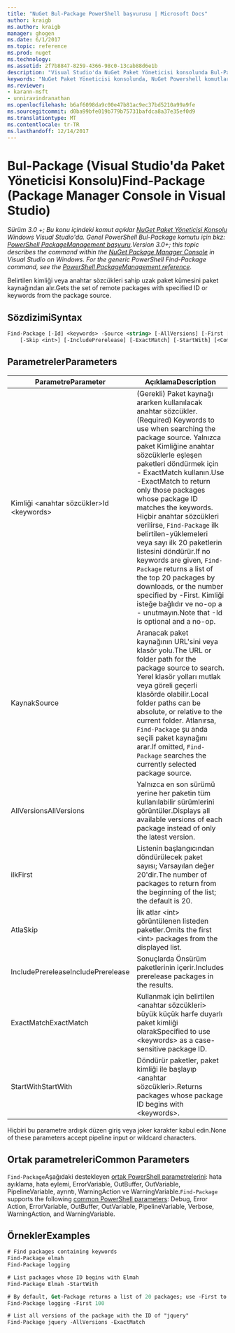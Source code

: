 ```yaml
---
title: "NuGet Bul-Package PowerShell başvurusu | Microsoft Docs"
author: kraigb
ms.author: kraigb
manager: ghogen
ms.date: 6/1/2017
ms.topic: reference
ms.prod: nuget
ms.technology: 
ms.assetid: 2f7b8847-8259-4366-98c0-13cab88d6e1b
description: "Visual Studio'da NuGet Paket Yöneticisi konsolunda Bul-Package PowerShell komut başvurusu."
keywords: "NuGet Paket Yöneticisi konsolunda, NuGet Powershell komutları Bul paket NuGet Powershell başvurusu"
ms.reviewer:
- karann-msft
- unniravindranathan
ms.openlocfilehash: b6af6098da9c00e47b81ac9ec37bd5210a99a9fe
ms.sourcegitcommit: d0ba99bfe019b779b75731bafdca8a37e35ef0d9
ms.translationtype: MT
ms.contentlocale: tr-TR
ms.lasthandoff: 12/14/2017
---
```

# <a name="find-package-package-manager-console-in-visual-studio"></a><span data-ttu-id="c721c-104">Bul-Package (Visual Studio'da Paket Yöneticisi Konsolu)</span><span class="sxs-lookup"><span data-stu-id="c721c-104">Find-Package (Package Manager Console in Visual Studio)</span></span>

<span data-ttu-id="c721c-105">*Sürüm 3.0 +; Bu konu içindeki komut açıklar [NuGet Paket Yöneticisi Konsolu](Package-Manager-Console.md) Windows Visual Studio'da. Genel PowerShell Bul-Package komutu için bkz: [PowerShell PackageManagement başvuru](https://docs.microsoft.com/powershell/module/packagemanagement/?view=powershell-6).*</span><span class="sxs-lookup"><span data-stu-id="c721c-105">*Version 3.0+; this topic describes the command within the [NuGet Package Manager Console](Package-Manager-Console.md) in Visual Studio on Windows. For the generic PowerShell Find-Package command, see the [PowerShell PackageManagement reference](https://docs.microsoft.com/powershell/module/packagemanagement/?view=powershell-6).*</span></span>

<span data-ttu-id="c721c-106">Belirtilen kimliği veya anahtar sözcükleri sahip uzak paket kümesini paket kaynağından alır.</span><span class="sxs-lookup"><span data-stu-id="c721c-106">Gets the set of remote packages with specified ID or keywords from the package source.</span></span>

## <a name="syntax"></a><span data-ttu-id="c721c-107">Sözdizimi</span><span class="sxs-lookup"><span data-stu-id="c721c-107">Syntax</span></span>

```ps
Find-Package [-Id] <keywords> -Source <string> [-AllVersions] [-First [<int>]]
    [-Skip <int>] [-IncludePrerelease] [-ExactMatch] [-StartWith] [<CommonParameters>]
```

## <a name="parameters"></a><span data-ttu-id="c721c-108">Parametreler</span><span class="sxs-lookup"><span data-stu-id="c721c-108">Parameters</span></span>

| <span data-ttu-id="c721c-109">Parametre</span><span class="sxs-lookup"><span data-stu-id="c721c-109">Parameter</span></span> | <span data-ttu-id="c721c-110">Açıklama</span><span class="sxs-lookup"><span data-stu-id="c721c-110">Description</span></span> |
| --- | --- |
| <span data-ttu-id="c721c-111">Kimliği &lt;anahtar sözcükler&gt;</span><span class="sxs-lookup"><span data-stu-id="c721c-111">Id &lt;keywords&gt;</span></span> | <span data-ttu-id="c721c-112">(Gerekli) Paket kaynağı ararken kullanılacak anahtar sözcükler.</span><span class="sxs-lookup"><span data-stu-id="c721c-112">(Required) Keywords to use when searching the package source.</span></span> <span data-ttu-id="c721c-113">Yalnızca paket Kimliğine anahtar sözcüklerle eşleşen paketleri döndürmek için - ExactMatch kullanın.</span><span class="sxs-lookup"><span data-stu-id="c721c-113">Use -ExactMatch to return only those packages whose package ID matches the keywords.</span></span> <span data-ttu-id="c721c-114">Hiçbir anahtar sözcükleri verilirse, `Find-Package` ilk belirtilen-yüklemeleri veya sayı ilk 20 paketlerin listesini döndürür.</span><span class="sxs-lookup"><span data-stu-id="c721c-114">If no keywords are given, `Find-Package` returns a list of the top 20 packages by downloads, or the number specified by -First.</span></span> <span data-ttu-id="c721c-115">Kimliği isteğe bağlıdır ve no-op a - unutmayın.</span><span class="sxs-lookup"><span data-stu-id="c721c-115">Note that -Id is optional and a no-op.</span></span> |
| <span data-ttu-id="c721c-116">Kaynak</span><span class="sxs-lookup"><span data-stu-id="c721c-116">Source</span></span> | <span data-ttu-id="c721c-117">Aranacak paket kaynağının URL'sini veya klasör yolu.</span><span class="sxs-lookup"><span data-stu-id="c721c-117">The URL or folder path for the package source to search.</span></span> <span data-ttu-id="c721c-118">Yerel klasör yolları mutlak veya göreli geçerli klasörde olabilir.</span><span class="sxs-lookup"><span data-stu-id="c721c-118">Local folder paths can be absolute, or relative to the current folder.</span></span> <span data-ttu-id="c721c-119">Atlanırsa, `Find-Package` şu anda seçili paket kaynağını arar.</span><span class="sxs-lookup"><span data-stu-id="c721c-119">If omitted, `Find-Package` searches the currently selected package source.</span></span> |
| <span data-ttu-id="c721c-120">AllVersions</span><span class="sxs-lookup"><span data-stu-id="c721c-120">AllVersions</span></span> | <span data-ttu-id="c721c-121">Yalnızca en son sürümü yerine her paketin tüm kullanılabilir sürümlerini görüntüler.</span><span class="sxs-lookup"><span data-stu-id="c721c-121">Displays all available versions of each package instead of only the latest version.</span></span> |
| <span data-ttu-id="c721c-122">ilk</span><span class="sxs-lookup"><span data-stu-id="c721c-122">First</span></span> | <span data-ttu-id="c721c-123">Listenin başlangıcından döndürülecek paket sayısı; Varsayılan değer 20'dir.</span><span class="sxs-lookup"><span data-stu-id="c721c-123">The number of packages to return from the beginning of the list; the default is 20.</span></span> |
| <span data-ttu-id="c721c-124">Atla</span><span class="sxs-lookup"><span data-stu-id="c721c-124">Skip</span></span> | <span data-ttu-id="c721c-125">İlk atlar &lt;int&gt; görüntülenen listeden paketler.</span><span class="sxs-lookup"><span data-stu-id="c721c-125">Omits the first &lt;int&gt; packages from the displayed list.</span></span>  |
| <span data-ttu-id="c721c-126">IncludePrerelease</span><span class="sxs-lookup"><span data-stu-id="c721c-126">IncludePrerelease</span></span> | <span data-ttu-id="c721c-127">Sonuçlarda Önsürüm paketlerinin içerir.</span><span class="sxs-lookup"><span data-stu-id="c721c-127">Includes prerelease packages in the results.</span></span> |
| <span data-ttu-id="c721c-128">ExactMatch</span><span class="sxs-lookup"><span data-stu-id="c721c-128">ExactMatch</span></span> | <span data-ttu-id="c721c-129">Kullanmak için belirtilen &lt;anahtar sözcükleri&gt; büyük küçük harfe duyarlı paket kimliği olarak</span><span class="sxs-lookup"><span data-stu-id="c721c-129">Specified to use &lt;keywords&gt; as a case-sensitive package ID.</span></span> |
| <span data-ttu-id="c721c-130">StartWith</span><span class="sxs-lookup"><span data-stu-id="c721c-130">StartWith</span></span> | <span data-ttu-id="c721c-131">Döndürür paketler, paket kimliği ile başlayıp &lt;anahtar sözcükleri&gt;.</span><span class="sxs-lookup"><span data-stu-id="c721c-131">Returns packages whose package ID begins with &lt;keywords&gt;.</span></span> |

<span data-ttu-id="c721c-132">Hiçbiri bu parametre ardışık düzen giriş veya joker karakter kabul edin.</span><span class="sxs-lookup"><span data-stu-id="c721c-132">None of these parameters accept pipeline input or wildcard characters.</span></span>

## <a name="common-parameters"></a><span data-ttu-id="c721c-133">Ortak parametreleri</span><span class="sxs-lookup"><span data-stu-id="c721c-133">Common Parameters</span></span>

<span data-ttu-id="c721c-134">`Find-Package`Aşağıdaki destekleyen [ortak PowerShell parametrelerini](http://go.microsoft.com/fwlink/?LinkID=113216): hata ayıklama, hata eylemi, ErrorVariable, OutBuffer, OutVariable, PipelineVariable, ayrıntı, WarningAction ve WarningVariable.</span><span class="sxs-lookup"><span data-stu-id="c721c-134">`Find-Package` supports the following [common PowerShell parameters](http://go.microsoft.com/fwlink/?LinkID=113216): Debug, Error Action, ErrorVariable, OutBuffer, OutVariable, PipelineVariable, Verbose, WarningAction, and WarningVariable.</span></span>

## <a name="examples"></a><span data-ttu-id="c721c-135">Örnekler</span><span class="sxs-lookup"><span data-stu-id="c721c-135">Examples</span></span>

```ps
# Find packages containing keywords
Find-Package elmah
Find-Package logging

# List packages whose ID begins with Elmah
Find-Package Elmah -StartWith

# By default, Get-Package returns a list of 20 packages; use -First to show more
Find-Package logging -First 100

# List all versions of the package with the ID of "jquery"
Find-Package jquery -AllVersions -ExactMatch
```
